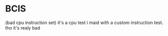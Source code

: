 # BCIS
(bad cpu instruction set)
it's a cpu test i maid with a custom instruction test. tho it's realy bad
